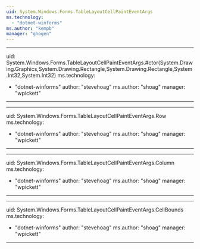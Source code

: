 ```yaml
---
uid: System.Windows.Forms.TableLayoutCellPaintEventArgs
ms.technology: 
  - "dotnet-winforms"
ms.author: "kempb"
manager: "ghogen"
---
```


---
uid: System.Windows.Forms.TableLayoutCellPaintEventArgs.#ctor(System.Drawing.Graphics,System.Drawing.Rectangle,System.Drawing.Rectangle,System.Int32,System.Int32)
ms.technology: 
  - "dotnet-winforms"
author: "stevehoag"
ms.author: "shoag"
manager: "wpickett"
---

---
uid: System.Windows.Forms.TableLayoutCellPaintEventArgs.Row
ms.technology: 
  - "dotnet-winforms"
author: "stevehoag"
ms.author: "shoag"
manager: "wpickett"
---

---
uid: System.Windows.Forms.TableLayoutCellPaintEventArgs.Column
ms.technology: 
  - "dotnet-winforms"
author: "stevehoag"
ms.author: "shoag"
manager: "wpickett"
---

---
uid: System.Windows.Forms.TableLayoutCellPaintEventArgs.CellBounds
ms.technology: 
  - "dotnet-winforms"
author: "stevehoag"
ms.author: "shoag"
manager: "wpickett"
---

